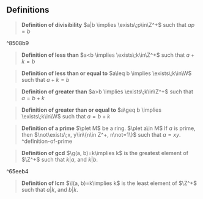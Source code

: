## Definitions

> **Definition of divisibility**
> $a|b \implies \exists\;p\in\Z^+$ such that $ap=b$

^8508b9

> **Definition of less than**
> $a<b \implies \exists\;k\in\Z^+$ such that $a+k=b$

> **Definition of less than or equal to**
> $a\leq b \implies \exists\;k\in\W$ such that $a+k=b$

> **Definition of greater than**
> $a>b \implies \exists\;k\in\Z^+$ such that $a=b+k$

> **Definition of greater than or equal to**
> $a\geq b \implies \exists\;k\in\W$ such that $a=b+k$

> **Definition of a prime**
> $\plet M$ be a ring.
> $\plet a\in M$
> If $a$ is prime, then $\not\exists\;x, y\in\{n\in Z^+, n\not=1\}$ such that $a=xy$.
^definition-of-prime

> **Definition of gcd**
> $\g(a, b)=k\implies k$ is the greatest element of $\Z^+$ such that $k|a$, and $k|b$.

^65eeb4

> **Definition of lcm**
> $\l(a, b)=k\implies k$ is the least element of $\Z^+$ such that $a|k$, and $b|k$.